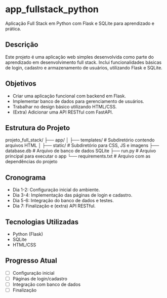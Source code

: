 # app_fullstack_python
Aplicação Full Stack em Python com Flask e SQLite para aprendizado e prática.

## Descrição
Este projeto é uma aplicação web simples desenvolvida como parte do aprendizado em desenvolvimento full stack. Inclui funcionalidades básicas de login, cadastro e armazenamento de usuários, utilizando Flask e SQLite.

## Objetivos
- Criar uma aplicação funcional com backend em Flask.
- Implementar banco de dados para gerenciamento de usuários.
- Trabalhar no design básico utilizando HTML/CSS.
- (Extra) Adicionar uma API RESTful com FastAPI.

## Estrutura do Projeto
projeto_full_stack/
├── app/
│   ├── templates/        # Subdiretório contendo arquivos HTML
│   ├── static/           # Subdiretório para CSS, JS e imagens
├── database.db           # Arquivo de banco de dados SQLite
├── run.py                # Arquivo principal para executar o app
└── requirements.txt      # Arquivo com as dependências do projeto


## Cronograma
- Dia 1-2: Configuração inicial do ambiente.
- Dia 3-4: Implementação das páginas de login e cadastro.
- Dia 5-6: Integração do banco de dados e testes.
- Dia 7: Finalização e (extra) API RESTful.

## Tecnologias Utilizadas
- Python (Flask)
- SQLite
- HTML/CSS

## Progresso Atual
- [ ] Configuração inicial
- [ ] Páginas de login/cadastro
- [ ] Integração com banco de dados
- [ ] Finalização
